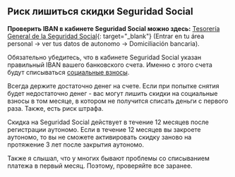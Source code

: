 ## Риск лишиться скидки Seguridad Social

**Проверить IBAN в кабинете Seguridad Social можно здесь:**
[Tesorería General de la Seguridad Social](https://portal.seg-social.gob.es/wps/portal/importass/importass/bienvenida){:
target="_blank"} (Entrar en tu área personal -> ver tus datos de autonomo -> Domiciliación bancaria).

Обязательно убедитесь, что в кабинете Seguridad Social указан правильный IBAN вашего банковского счета. Именно с
этого счета будут списываться [социальные взносы](#социальные-взносы-seguridad-social).

Всегда держите достаточно денег на счете. Если при попытке снятия будет недостаточно денег - вас могут лишить скидки 
на социальные взносы в том месяце, в котором не получится списать деньги с первого раза. Также, есть риск штрафа.

Скидка на Seguridad Social действует в течение 12 месяцев после регистрации аутономо. Если в течение 12 месяцев вы
закроете аутономо, то вы не сможете активировать скидку заново на протяжение 3 лет после закрытия аутономо.

Также я слышал, что у многих бывают проблемы со списыванием платежа в первый месяц. Поэтому, проверяйте все заранее.
